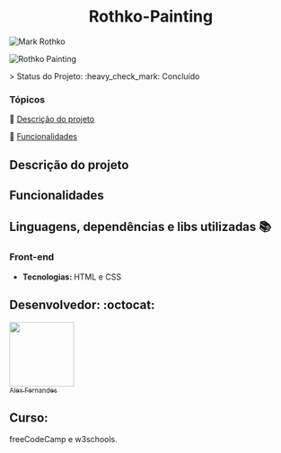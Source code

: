<div align="center">
    <h1>Rothko-Painting</h1>

</div>

![Mark Rothko](https://user-images.githubusercontent.com/108309097/209240543-d26cd3d4-289c-46da-b270-39e92e5b8ce1.png)
<div>

</div>


![Rothko Painting](https://user-images.githubusercontent.com/108309097/209240547-d92fc5bd-df57-430c-a489-5a5ac7f4390b.png)

<div>




</div>
> Status do Projeto: :heavy_check_mark: Concluído

### Tópicos 

:small_blue_diamond: [Descrição do projeto](#descrição-do-projeto)

:small_blue_diamond: [Funcionalidades](#funcionalidades)


## Descrição do projeto 

<p align="justify">

</p>

## Funcionalidades









## Linguagens, dependências e libs utilizadas :books:

<h3>Front-end</h3>
<ul>
    <li><b>Tecnologias: </b>HTML e CSS</li>
</ul>




## Desenvolvedor: :octocat:


[<img src="https://github.com/alexfn93.png" width=115><br><sub>Alex Fernandes</sub>](https://github.com/alexfn93)  <br> 


<h2>Curso:</h2> 
freeCodeCamp e w3schools.
